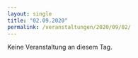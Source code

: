 ```yaml
---
layout: single
title: "02.09.2020"
permalink: /veranstaltungen/2020/09/02/
---
```


Keine Veranstaltung an diesem Tag.
